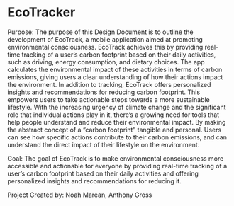 # EcoTracker
Purpose: The purpose of this Design Document is to outline the development of EcoTrack, a mobile application aimed at promoting environmental consciousness. EcoTrack achieves this by providing real-time tracking of a user’s carbon footprint based on their daily activities, such as driving, energy consumption, and dietary choices. The app calculates the environmental impact of these activities in terms of carbon emissions, giving users a clear understanding of how their actions impact the environment. In addition to tracking, EcoTrack offers personalized insights and recommendations for reducing carbon footprint. This empowers users to take actionable steps towards a more sustainable lifestyle. With the increasing urgency of climate change and the significant role that individual actions play in it, there’s a growing need for tools that help people understand and reduce their environmental impact. By making the abstract concept of a “carbon footprint” tangible and personal. Users can see how specific actions contribute to their carbon emissions, and can understand the direct impact of their lifestyle on the environment.

Goal: The goal of EcoTrack is to make environmental consciousness more accessible and actionable for everyone by providing real-time tracking of a user’s carbon footprint based on their daily activities and offering personalized insights and recommendations for reducing it.

Project Created by: Noah Marean, Anthony Gross
